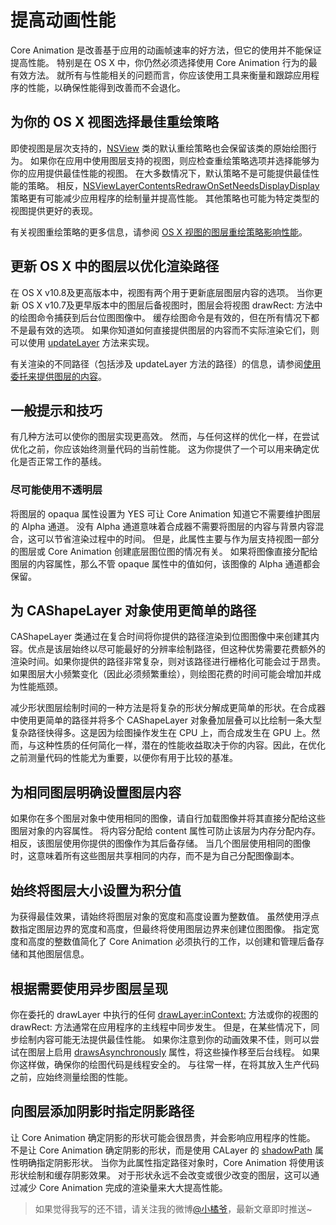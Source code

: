 # 提高动画性能

Core Animation 是改善基于应用的动画帧速率的好方法，但它的使用并不能保证提高性能。 特别是在 OS X 中，你仍然必须选择使用 Core Animation 行为的最有效方法。 就所有与性能相关的问题而言，你应该使用工具来衡量和跟踪应用程序的性能，以确保性能得到改善而不会退化。

## 为你的 OS X 视图选择最佳重绘策略

即使视图是层次支持的，[NSView](https://developer.apple.com/documentation/appkit/nsview) 类的默认重绘策略也会保留该类的原始绘图行为。 如果你在应用中使用图层支持的视图，则应检查重绘策略选项并选择能够为你的应用提供最佳性能的视图。 在大多数情况下，默认策略不是可能提供最佳性能的策略。 相反，[NSViewLayerContentsRedrawOnSetNeedsDisplayDisplay](https://developer.apple.com/documentation/appkit/nsviewlayercontentsredrawpolicy/nsviewlayercontentsredrawonsetneedsdisplay) 策略更有可能减少应用程序的绘制量并提高性能。 其他策略也可能为特定类型的视图提供更好的表现。

有关视图重绘策略的更多信息，请参阅 [OS X 视图的图层重绘策略影响性能](https://developer.apple.com/library/content/documentation/Cocoa/Conceptual/CoreAnimation_guide/SettingUpLayerObjects/SettingUpLayerObjects.html#//apple_ref/doc/uid/TP40004514-CH13-SW22)。

## 更新 OS X 中的图层以优化渲染路径

在 OS X v10.8及更高版本中，视图有两个用于更新底层图层内容的选项。 当你更新 OS X v10.7及更早版本中的图层后备视图时，图层会将视图 drawRect: 方法中的绘图命令捕获到后台位图图像中。 缓存绘图命令是有效的，但在所有情况下都不是最有效的选项。 如果你知道如何直接提供图层的内容而不实际渲染它们，则可以使用 [updateLayer](https://developer.apple.com/documentation/appkit/nsview/1483580-updatelayer) 方法来实现。

有关渲染的不同路径（包括涉及 updateLayer 方法的路径）的信息，请参阅[使用委托来提供图层的内容](https://developer.apple.com/library/content/documentation/Cocoa/Conceptual/CoreAnimation_guide/SettingUpLayerObjects/SettingUpLayerObjects.html#//apple_ref/doc/uid/TP40004514-CH13-SW14)。

## 一般提示和技巧

有几种方法可以使你的图层实现更高效。 然而，与任何这样的优化一样，在尝试优化之前，你应该始终测量代码的当前性能。 这为你提供了一个可以用来确定优化是否正常工作的基线。

### 尽可能使用不透明层

将图层的 opaqua 属性设置为 YES 可让 Core Animation 知道它不需要维护图层的 Alpha 通道。 没有 Alpha 通道意味着合成器不需要将图层的内容与背景内容混合，这可以节省渲染过程中的时间。 但是，此属性主要与作为层支持视图一部分的图层或 Core Animation 创建底层图位图的情况有关。 如果将图像直接分配给图层的内容属性，那么不管 opaque 属性中的值如何，该图像的 Alpha 通道都会保留。

## 为 CAShapeLayer 对象使用更简单的路径

CAShapeLayer 类通过在复合时间将你提供的路径渲染到位图图像中来创建其内容。优点是该层始终以尽可能最好的分辨率绘制路径，但这种优势需要花费额外的渲染时间。如果你提供的路径非常复杂，则对该路径进行栅格化可能会过于昂贵。如果图层大小频繁变化（因此必须频繁重绘），则绘图花费的时间可能会增加并成为性能瓶颈。

减少形状图层绘制时间的一种方法是将复杂的形状分解成更简单的形状。在合成器中使用更简单的路径并将多个 CAShapeLayer 对象叠加层叠可以比绘制一条大型复杂路径快得多。这是因为绘图操作发生在 CPU 上，而合成发生在 GPU 上。然而，与这种性质的任何简化一样，潜在的性能收益取决于你的内容。因此，在优化之前测量代码的性能尤为重要，以便你有用于比较的基准。

## 为相同图层明确设置图层内容

如果你在多个图层对象中使用相同的图像，请自行加载图像并将其直接分配给这些图层对象的内容属性。 将内容分配给 content 属性可防止该层为内存分配内存。 相反，该图层使用你提供的图像作为其后备存储。 当几个图层使用相同的图像时，这意味着所有这些图层共享相同的内存，而不是为自己分配图像副本。

## 始终将图层大小设置为积分值

为获得最佳效果，请始终将图层对象的宽度和高度设置为整数值。 虽然使用浮点数指定图层边界的宽度和高度，但最终将使用图层边界来创建位图图像。 指定宽度和高度的整数值简化了 Core Animation 必须执行的工作，以创建和管理后备存储和其他图层信息。

## 根据需要使用异步图层呈现

你在委托的 drawLayer 中执行的任何 [drawLayer:inContext:](https://developer.apple.com/documentation/quartzcore/calayerdelegate/2097262-drawlayer) 方法或你的视图的 drawRect: 方法通常在应用程序的主线程中同步发生。 但是，在某些情况下，同步绘制内容可能无法提供最佳性能。 如果你注意到你的动画效果不佳，则可以尝试在图层上启用 [drawsAsynchronously](https://developer.apple.com/documentation/quartzcore/calayer/1410974-drawsasynchronously) 属性，将这些操作移至后台线程。 如果你这样做，确保你的绘图代码是线程安全的。 与往常一样，在将其放入生产代码之前，应始终测量绘图的性能。

## 向图层添加阴影时指定阴影路径

让 Core Animation 确定阴影的形状可能会很昂贵，并会影响应用程序的性能。 不是让 Core Animation 确定阴影的形状，而是使用 CALayer 的 [shadowPath](https://developer.apple.com/documentation/quartzcore/calayer/1410771-shadowpath) 属性明确指定阴影形状。 当你为此属性指定路径对象时，Core Animation 将使用该形状绘制和缓存阴影效果。 对于形状永远不会改变或很少改变的图层，这可以通过减少 Core Animation 完成的渲染量来大大提高性能。

> 如果觉得我写的还不错，请关注我的微博[@小橘爷](http://weibo.com/yanghaoyu0225)，最新文章即时推送~